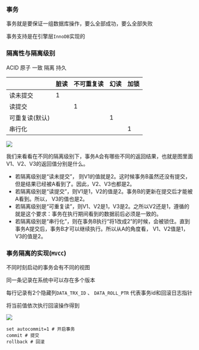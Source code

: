 ### 事务

事务就是要保证一组数据库操作，要么全部成功，要么全部失败

事务支持是在引擎层`InnoDB`实现的

### 隔离性与隔离级别

ACID 原子 一致 隔离 持久

|                | 脏读 | 不可重复读 | 幻读 | 加锁 |
| -------------- | ---- | ---------- | ---- | ---- |
| 读未提交       | 1    |            |      |      |
| 读提交         |      | 1          |      |      |
| 可重复读(默认) |      |            | 1    |      |
| 串行化         |      |            |      | 1    |

![](https://static001.geekbang.org/resource/image/7d/f8/7dea45932a6b722eb069d2264d0066f8.png)

我们来看看在不同的隔离级别下，事务A会有哪些不同的返回结果，也就是图里面V1、V2、V3的返回值分别是什么。

- 若隔离级别是“读未提交”， 则V1的值就是2。这时候事务B虽然还没有提交，但是结果已经被A看到了。因此，V2、V3也都是2。
- 若隔离级别是“读提交”，则V1是1，V2的值是2。事务B的更新在提交后才能被A看到。所以， V3的值也是2。
- 若隔离级别是“可重复读”，则V1、V2是1，V3是2。之所以V2还是1，遵循的就是这个要求：事务在执行期间看到的数据前后必须是一致的。
- 若隔离级别是“串行化”，则在事务B执行“将1改成2”的时候，会被锁住。直到事务A提交后，事务B才可以继续执行。所以从A的角度看， V1、V2值是1，V3的值是2。

### 事务隔离的实现(`MVCC`)

不同时刻启动的事务会有不同的视图

同一条记录在系统中可以存在多个版本

 每行记录有2个隐藏列`DATA_TRX_ID` 、 `DATA_ROLL_PTR`  代表事务id和回滚日志指针

将当前值依次执行回滚操作得到

![](https://static001.geekbang.org/resource/image/d9/ee/d9c313809e5ac148fc39feff532f0fee.png)

```mysql
set autocommit=1 # 开启事务
commit # 提交
rollback # 回滚
```

